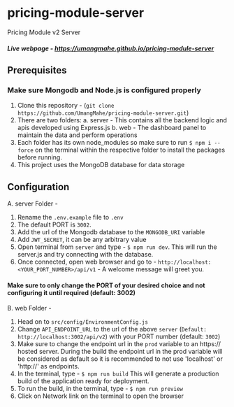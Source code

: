 # pricing-module-server
Pricing Module v2 Server

##### Live webpage - https://umangmahe.github.io/pricing-module-server

## Prerequisites

### Make sure Mongodb and Node.js is configured properly
1) Clone this repository - (`git clone https://github.com/UmangMahe/pricing-module-server.git`)
2) There are two folders:
   a. server - This contains all the backend logic and apis developed using Express.js
   b. web - The dashboard panel to maintain the data and perform operations
3) Each folder has its own node_modules so make sure to run `$ npm i --force` on the terminal within the respective folder to install the packages before running.
4) This project uses the MongoDB database for data storage
   
## Configuration

A. server Folder -
   
1) Rename the `.env.example` file to `.env`
2) The default PORT is `3002`.
3) Add the url of the Mongodb database to the `MONGODB_URI` variable
4) Add `JWT_SECRET`, it can be any arbitrary value
5) Open terminal from `server` and type - `$ npm run dev`. This will run the server.js and try connecting with the database.
6) Once connected, open web browser and go to - `http://localhost:<YOUR_PORT_NUMBER>/api/v1` - A welcome message will greet you.

#### Make sure to only change the PORT of your desired choice and not configuring it until required (default: 3002)

B. web Folder -

1) Head on to `src/config/EnvironmentConfig.js`
2) Change `API_ENDPOINT_URL` to the url of the above `server` (`Default: http://localhost:3002/api/v2`) with your PORT number (default: `3002`)
3) Make sure to change the endpoint url in the `prod` variable to an https:// hosted server. During the build the endpoint url in the prod variable will be considered as default so it is recommended to not use 'localhost' or 'http://' as endpoints.
4) In the terminal, type - `$ npm run build` This will generate a production build of the application ready for deployment.
5) To run the build, in the terminal, type - `$ npm run preview`
6) Click on Network link on the terminal to open the browser


